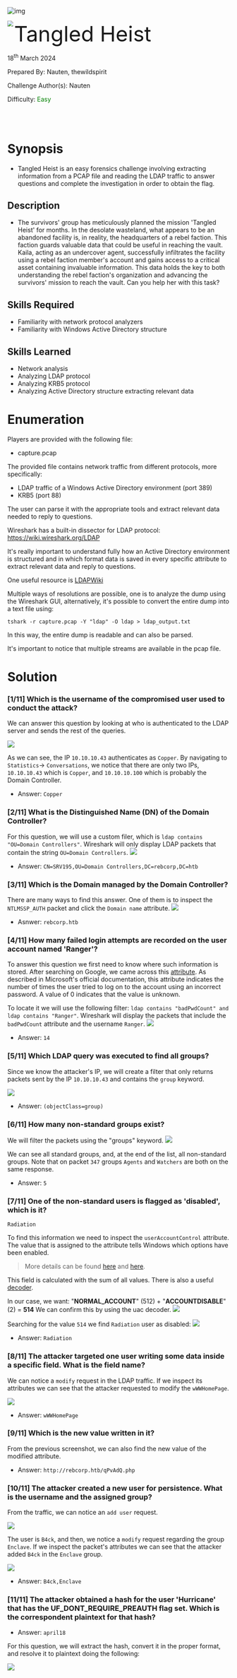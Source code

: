 ![img](assets/banner.png)

<img src='assets/htb.png' style='zoom: 80%;' align=left /> <font size='10'>Tangled Heist</font>

18<sup>th</sup> March 2024

Prepared By: Nauten, thewildspirit

Challenge Author(s): Nauten

Difficulty: <font color='green'>Easy</font>

<br><br>

# Synopsis

- Tangled Heist is an easy forensics challenge involving extracting information from a PCAP file and reading the LDAP traffic to answer questions and complete the investigation in order to obtain the flag.

## Description

- The survivors' group has meticulously planned the mission 'Tangled Heist' for months. In the desolate wasteland, what appears to be an abandoned facility is, in reality, the headquarters of a rebel faction. This faction guards valuable data that could be useful in reaching the vault. Kaila, acting as an undercover agent, successfully infiltrates the facility using a rebel faction member's account and gains access to a critical asset containing invaluable information. This data holds the key to both understanding the rebel faction's organization and advancing the survivors' mission to reach the vault. Can you help her with this task?

## Skills Required

- Familiarity with network protocol analyzers
- Familiarity with Windows Active Directory structure

## Skills Learned

- Network analysis
- Analyzing LDAP protocol
- Analyzing KRB5 protocol
- Analyzing Active Directory structure extracting relevant data

# Enumeration

Players are provided with the following file:

- capture.pcap

The provided file contains network traffic from different protocols, more specifically: 

- LDAP traffic of a Windows Active Directory environment (port 389)
- KRB5 (port 88)

The user can parse it with the appropriate tools and extract relevant data needed to reply to questions.

Wireshark has a built-in dissector for LDAP protocol: https://wiki.wireshark.org/LDAP

It's really important to understand fully how an Active Directory environment is structured and in which format data is saved in every specific attribute to extract relevant data and reply to questions.

One useful resource is [LDAPWiki](https://ldapwiki.com/wiki/Wiki.jsp?page=Microsoft%20Active%20Directory)

Multiple ways of resolutions are possible, one is to analyze the dump using the Wireshark GUI, alternatively, it's possible to convert the entire dump into a  text file using:

```tshark -r capture.pcap -Y "ldap" -O ldap > ldap_output.txt```

In this way, the entire dump is readable and can also be parsed.

It's important to notice that multiple streams are available in the pcap file.

# Solution

### [1/11] Which is the username of the compromised user used to conduct the attack?
We can answer this question by looking at who is authenticated to the LDAP server and sends the rest of the queries. 

![](assets/1st_q.png)

As we can see, the IP `10.10.10.43` authenticates as `Copper`. By navigating to `Statistics`-> `Conversations`, we notice that there are only two IPs, `10.10.10.43` which is `Copper`, and `10.10.10.100` which is probably the Domain Controller.

* Answer: `Copper`


### [2/11] What is the Distinguished Name (DN) of the Domain Controller?
For this question, we will use a custom filer, which is `ldap contains "OU=Domain Controllers"`. Wireshark will only display LDAP packets that contain the string `OU=Domain Controllers`.
![](assets/q2.png)

* Answer: `CN=SRV195,OU=Domain Controllers,DC=rebcorp,DC=htb`

### [3/11] Which is the Domain managed by the Domain Controller?

There are many ways to find this answer. One of them is to inspect the `NTLMSSP_AUTH` packet and click the `Domain name` attribute.
![](assets/q3.png)

* Asnwer: `rebcorp.htb`


### [4/11] How many failed login attempts are recorded on the user account named 'Ranger'?

To answer this question we first need to know where such information is stored. After searching on Google, we came across this [attribute](https://learn.microsoft.com/en-us/windows/win32/adschema/a-badpwdcount). As described in Microsoft's official documentation, this attribute indicates the number of times the user tried to log on to the account using an incorrect password. A value of 0 indicates that the value is unknown.

To locate it we will use the following filter: `ldap contains "badPwdCount" and ldap contains "Ranger"`. Wireshark will display the packets that include the `badPwdCount` attribute and the username `Ranger`.
![](assets/q4.png)
* Answer: `14`

### [5/11] Which LDAP query was executed to find all groups?
Since we know the attacker's IP, we will create a filter that only returns packets sent by the IP `10.10.10.43` and contains the `group` keyword.

![](assets/q5.png)


* Answer: `(objectClass=group)`


### [6/11] How many non-standard groups exist?

We will filter the packets using the "groups" keyword.
![](assets/q6.png)

We can see all standard groups, and, at the end of the list, all non-standard groups. Note that on packet `347` groups `Agents` and `Watchers` are both on the same response.

* Answer: `5`

### [7/11] One of the non-standard users is flagged as 'disabled', which is it?

`Radiation`

To find this information we need to inspect the `userAccountControl` attribute. The value that is assigned to the attribute tells Windows which options have been enabled.

> More details can be found [here](https://learn.microsoft.com/en-us/windows/win32/api/iads/ne-iads-ads_user_flag_enum) and [here](https://ldapwiki.com/wiki/Wiki.jsp?page=User-Account-Control%20Attribute%20Values).

This field is calculated with the sum of all values. There is also a useful [decoder](https://www.techjutsu.ca/uac-decoder).

In our case, we want: "**NORMAL_ACCOUNT**" (512) + "**ACCOUNTDISABLE**" (2) = **514**
We can confirm this by using the uac decoder.
![](assets/uac_decoder.png)

Searching for the value `514` we find `Radiation` user as disabled:
![](assets/attr.png)
* Answer: `Radiation`

### [8/11] The attacker targeted one user writing some data inside a specific field. What is the field name?

We can notice a `modify` request in the LDAP traffic. If we inspect its attributes we can see that the attacker requested to modify the `wWWHomePage`.

![](assets/modify.png)


* Answer: `wWWHomePage`


### [9/11] Which is the new value written in it?

From the previous screenshot, we can also find the new value of the modified attribute.

* Answer: `http://rebcorp.htb/qPvAdQ.php`


### [10/11] The attacker created a new user for persistence. What is the username and the assigned group?

From the traffic, we can notice an `add user` request.

![](assets/add_user.png)

The user is `B4ck`, and then, we notice a `modify` request regarding the group `Enclave`. If we inspect the packet's attributes we can see that the attacker added `B4ck` in the `Enclave` group.


![](assets/add_member.png)

* Answer: `B4ck,Enclave`


### [11/11] The attacker obtained a hash for the user 'Hurricane' that has the UF_DONT_REQUIRE_PREAUTH flag set. Which is the correspondent plaintext for that hash?

* Answer: `april18`

For this question, we will extract the hash, convert it in the proper format, and resolve it to plaintext doing the following:

![](assets/asrep.png)
